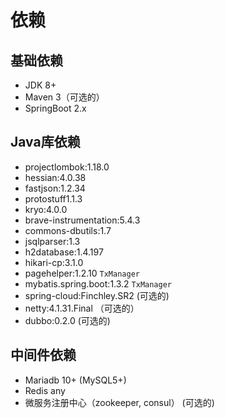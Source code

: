 # 依赖

## 基础依赖
* JDK 8+
* Maven 3（可选的）
* SpringBoot 2.x

## Java库依赖
* projectlombok:1.18.0
* hessian:4.0.38
* fastjson:1.2.34
* protostuff1.1.3
* kryo:4.0.0
* brave-instrumentation:5.4.3
* commons-dbutils:1.7
* jsqlparser:1.3
* h2database:1.4.197
* hikari-cp:3.1.0
* pagehelper:1.2.10 `TxManager`
* mybatis.spring.boot:1.3.2 `TxManager`
* spring-cloud:Finchley.SR2 (可选的)
* netty:4.1.31.Final （可选的）
* dubbo:0.2.0 (可选的)


## 中间件依赖
* Mariadb 10+ (MySQL5+)
* Redis any
* 微服务注册中心（zookeeper, consul） (可选的)